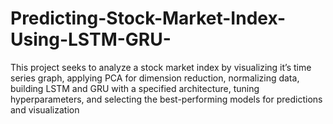 # Predicting-Stock-Market-Index-Using-LSTM-GRU-
This project seeks to analyze a stock market index by visualizing it’s time series graph, applying PCA for dimension reduction, normalizing data, building LSTM and GRU with a specified architecture, tuning hyperparameters, and selecting the best-performing models for predictions and visualization
